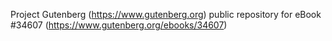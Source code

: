 Project Gutenberg (https://www.gutenberg.org) public repository for eBook #34607 (https://www.gutenberg.org/ebooks/34607)
